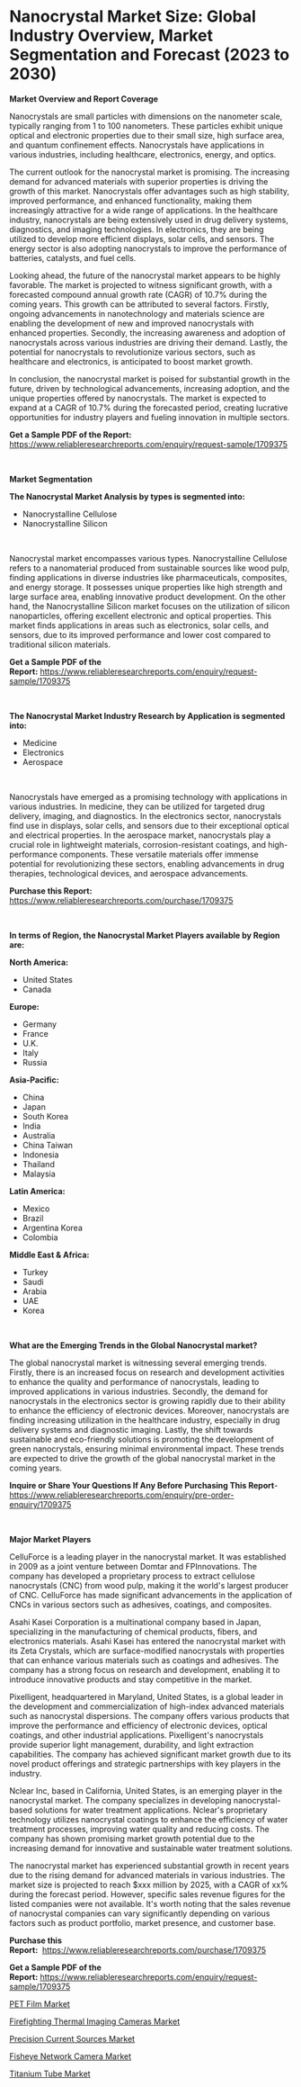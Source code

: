 <p><h1>Nanocrystal Market Size: Global Industry Overview, Market Segmentation and Forecast (2023 to 2030)</h1></p><p><strong>Market Overview and Report Coverage</strong></p>
<p><p>Nanocrystals are small particles with dimensions on the nanometer scale, typically ranging from 1 to 100 nanometers. These particles exhibit unique optical and electronic properties due to their small size, high surface area, and quantum confinement effects. Nanocrystals have applications in various industries, including healthcare, electronics, energy, and optics.</p><p>The current outlook for the nanocrystal market is promising. The increasing demand for advanced materials with superior properties is driving the growth of this market. Nanocrystals offer advantages such as high stability, improved performance, and enhanced functionality, making them increasingly attractive for a wide range of applications. In the healthcare industry, nanocrystals are being extensively used in drug delivery systems, diagnostics, and imaging technologies. In electronics, they are being utilized to develop more efficient displays, solar cells, and sensors. The energy sector is also adopting nanocrystals to improve the performance of batteries, catalysts, and fuel cells.</p><p>Looking ahead, the future of the nanocrystal market appears to be highly favorable. The market is projected to witness significant growth, with a forecasted compound annual growth rate (CAGR) of 10.7% during the coming years. This growth can be attributed to several factors. Firstly, ongoing advancements in nanotechnology and materials science are enabling the development of new and improved nanocrystals with enhanced properties. Secondly, the increasing awareness and adoption of nanocrystals across various industries are driving their demand. Lastly, the potential for nanocrystals to revolutionize various sectors, such as healthcare and electronics, is anticipated to boost market growth.</p><p>In conclusion, the nanocrystal market is poised for substantial growth in the future, driven by technological advancements, increasing adoption, and the unique properties offered by nanocrystals. The market is expected to expand at a CAGR of 10.7% during the forecasted period, creating lucrative opportunities for industry players and fueling innovation in multiple sectors.</p></p>
<p><strong>Get a Sample PDF of the Report:</strong> <a href="https://www.reliableresearchreports.com/enquiry/request-sample/1709375">https://www.reliableresearchreports.com/enquiry/request-sample/1709375</a></p>
<p>&nbsp;</p>
<p><strong>Market Segmentation</strong></p>
<p><strong>The Nanocrystal Market Analysis by types is segmented into:</strong></p>
<p><ul><li>Nanocrystalline Cellulose</li><li>Nanocrystalline Silicon</li></ul></p>
<p>&nbsp;</p>
<p><p>Nanocrystal market encompasses various types. Nanocrystalline Cellulose refers to a nanomaterial produced from sustainable sources like wood pulp, finding applications in diverse industries like pharmaceuticals, composites, and energy storage. It possesses unique properties like high strength and large surface area, enabling innovative product development. On the other hand, the Nanocrystalline Silicon market focuses on the utilization of silicon nanoparticles, offering excellent electronic and optical properties. This market finds applications in areas such as electronics, solar cells, and sensors, due to its improved performance and lower cost compared to traditional silicon materials.</p></p>
<p><strong>Get a Sample PDF of the Report:</strong>&nbsp;<a href="https://www.reliableresearchreports.com/enquiry/request-sample/1709375">https://www.reliableresearchreports.com/enquiry/request-sample/1709375</a></p>
<p>&nbsp;</p>
<p><strong>The Nanocrystal Market Industry Research by Application is segmented into:</strong></p>
<p><ul><li>Medicine</li><li>Electronics</li><li>Aerospace</li></ul></p>
<p>&nbsp;</p>
<p><p>Nanocrystals have emerged as a promising technology with applications in various industries. In medicine, they can be utilized for targeted drug delivery, imaging, and diagnostics. In the electronics sector, nanocrystals find use in displays, solar cells, and sensors due to their exceptional optical and electrical properties. In the aerospace market, nanocrystals play a crucial role in lightweight materials, corrosion-resistant coatings, and high-performance components. These versatile materials offer immense potential for revolutionizing these sectors, enabling advancements in drug therapies, technological devices, and aerospace advancements.</p></p>
<p><strong>Purchase this Report:</strong>&nbsp; <a href="https://www.reliableresearchreports.com/purchase/1709375">https://www.reliableresearchreports.com/purchase/1709375</a></p>
<p>&nbsp;</p>
<p><strong>In terms of Region, the Nanocrystal Market Players available by Region are:</strong></p>
<p>
    <p> <strong> North America: </strong>
        <ul>
            <li>United States</li>
            <li>Canada</li>
        </ul>
        </p> 
    <p> <strong> Europe: </strong>
        <ul>
            <li>Germany</li>
            <li>France</li>
            <li>U.K.</li>
            <li>Italy</li>
            <li>Russia</li>
        </ul>
        </p> 
    <p> <strong> Asia-Pacific: </strong>
        <ul>
            <li>China</li>
            <li>Japan</li>
            <li>South Korea</li>
            <li>India</li>
            <li>Australia</li>
            <li>China Taiwan</li>
            <li>Indonesia</li>
            <li>Thailand</li>
            <li>Malaysia</li>
        </ul>
        </p> 
    <p> <strong> Latin America: </strong>
        <ul>
            <li>Mexico</li>
            <li>Brazil</li>
            <li>Argentina Korea</li>
            <li>Colombia</li>
        </ul>
        </p> 
    <p> <strong> Middle East & Africa: </strong>
        <ul>
            <li>Turkey</li>
            <li>Saudi</li>
            <li>Arabia</li>
            <li>UAE</li>
            <li>Korea</li>
        </ul>
    </p>
    </p>
<p>&nbsp;</p>
<p><strong>What are the Emerging Trends in the Global Nanocrystal market?</strong></p>
<p><p>The global nanocrystal market is witnessing several emerging trends. Firstly, there is an increased focus on research and development activities to enhance the quality and performance of nanocrystals, leading to improved applications in various industries. Secondly, the demand for nanocrystals in the electronics sector is growing rapidly due to their ability to enhance the efficiency of electronic devices. Moreover, nanocrystals are finding increasing utilization in the healthcare industry, especially in drug delivery systems and diagnostic imaging. Lastly, the shift towards sustainable and eco-friendly solutions is promoting the development of green nanocrystals, ensuring minimal environmental impact. These trends are expected to drive the growth of the global nanocrystal market in the coming years.</p></p>
<p><strong>Inquire or Share Your Questions If Any Before Purchasing This Report</strong>- <a href="https://www.reliableresearchreports.com/enquiry/pre-order-enquiry/1709375">https://www.reliableresearchreports.com/enquiry/pre-order-enquiry/1709375</a></p>
<p>&nbsp;</p>
<p><strong>Major Market Players</strong></p>
<p><p>CelluForce is a leading player in the nanocrystal market. It was established in 2009 as a joint venture between Domtar and FPInnovations. The company has developed a proprietary process to extract cellulose nanocrystals (CNC) from wood pulp, making it the world's largest producer of CNC. CelluForce has made significant advancements in the application of CNCs in various sectors such as adhesives, coatings, and composites. </p><p>Asahi Kasei Corporation is a multinational company based in Japan, specializing in the manufacturing of chemical products, fibers, and electronics materials. Asahi Kasei has entered the nanocrystal market with its Zeta Crystals, which are surface-modified nanocrystals with properties that can enhance various materials such as coatings and adhesives. The company has a strong focus on research and development, enabling it to introduce innovative products and stay competitive in the market.</p><p>Pixelligent, headquartered in Maryland, United States, is a global leader in the development and commercialization of high-index advanced materials such as nanocrystal dispersions. The company offers various products that improve the performance and efficiency of electronic devices, optical coatings, and other industrial applications. Pixelligent's nanocrystals provide superior light management, durability, and light extraction capabilities. The company has achieved significant market growth due to its novel product offerings and strategic partnerships with key players in the industry.</p><p>Nclear Inc, based in California, United States, is an emerging player in the nanocrystal market. The company specializes in developing nanocrystal-based solutions for water treatment applications. Nclear's proprietary technology utilizes nanocrystal coatings to enhance the efficiency of water treatment processes, improving water quality and reducing costs. The company has shown promising market growth potential due to the increasing demand for innovative and sustainable water treatment solutions.</p><p>The nanocrystal market has experienced substantial growth in recent years due to the rising demand for advanced materials in various industries. The market size is projected to reach $xxx million by 2025, with a CAGR of xx% during the forecast period. However, specific sales revenue figures for the listed companies were not available. It's worth noting that the sales revenue of nanocrystal companies can vary significantly depending on various factors such as product portfolio, market presence, and customer base.</p></p>
<p><strong>Purchase this Report:</strong>&nbsp;&nbsp;<a href="https://www.reliableresearchreports.com/purchase/1709375">https://www.reliableresearchreports.com/purchase/1709375</a></p>
<p></p>
<p><strong>Get a Sample PDF of the Report:</strong>&nbsp;<a href="https://www.reliableresearchreports.com/enquiry/request-sample/1709375">https://www.reliableresearchreports.com/enquiry/request-sample/1709375</a></p>
<p><p><a href="https://github.com/marloy8/Market-Research-Report-List-1/blob/main/pet-film-market.md">PET Film Market</a></p><p><a href="https://medium.com/@juliusadams1991/firefighting-thermal-imaging-cameras-market-size-and-market-trends-complete-industry-overview-abba0206db9e">Firefighting Thermal Imaging Cameras Market</a></p><p><a href="https://medium.com/@devidwarnerrp23/precision-current-sources-nbsp-market-focuses-on-market-share-size-and-projected-forecast-till-810a7d3329c4">Precision Current Sources Market</a></p><p><a href="https://medium.com/@rameshramurp23/fisheye-network-camera-market-trends-forecast-and-competitive-analysis-to-2030-35a0eacfea6e">Fisheye Network Camera Market</a></p><p><a href="https://github.com/aliciawhite5576/Market-Research-Report-List-1/blob/main/titanium-tube-market.md">Titanium Tube Market</a></p></p>